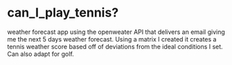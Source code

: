# can_I_play_tennis?

weather forecast app using the openweater API that delivers an email giving me the next 5 days weather forecast. Using a matrix I created it creates a tennis weather score based off of deviations from the ideal conditions I set. Can also adapt for golf. 
